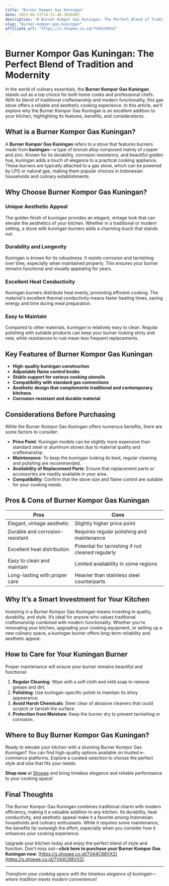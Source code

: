 ```yaml
---
title: "Burner Kompor Gas Kuningan"
date: 2025-06-11T14:51:48.302048Z
description: "# Burner Kompor Gas Kuningan: The Perfect Blend of Tradition and Modernity..."
slug: "burner-kompor-gas-kuningan"
affiliate_url: "https://s.shopee.co.id/7V44C68VX2"
---
```

# Burner Kompor Gas Kuningan: The Perfect Blend of Tradition and Modernity

In the world of culinary essentials, the **Burner Kompor Gas Kuningan** stands out as a top choice for both home cooks and professional chefs. With its blend of traditional craftsmanship and modern functionality, this gas stove offers a reliable and aesthetic cooking experience. In this article, we'll explore why the Burner Kompor Gas Kuningan is an excellent addition to your kitchen, highlighting its features, benefits, and considerations.

## What is a Burner Kompor Gas Kuningan?

A **Burner Kompor Gas Kuningan** refers to a stove that features burners made from **kuningan**—a type of bronze alloy composed mainly of copper and zinc. Known for its durability, corrosion resistance, and beautiful golden hue, kuningan adds a touch of elegance to a practical cooking appliance. These burners are typically attached to a gas stove, which can be powered by LPG or natural gas, making them popular choices in Indonesian households and culinary establishments.

## Why Choose Burner Kompor Gas Kuningan?

### Unique Aesthetic Appeal

The golden finish of kuningan provides an elegant, vintage look that can elevate the aesthetics of your kitchen. Whether in a traditional or modern setting, a stove with kuningan burners adds a charming touch that stands out.

### Durability and Longevity

Kuningan is known for its robustness. It resists corrosion and tarnishing over time, especially when maintained properly. This ensures your burner remains functional and visually appealing for years.

### Excellent Heat Conductivity

Kuningan burners distribute heat evenly, promoting efficient cooking. The material's excellent thermal conductivity means faster heating times, saving energy and time during meal preparation.

### Easy to Maintain

Compared to other materials, kuningan is relatively easy to clean. Regular polishing with suitable products can keep your burner looking shiny and new, while resistances to rust mean less frequent replacements.

## Key Features of Burner Kompor Gas Kuningan

- **High-quality kuningan construction**  
- **Adjustable flame control knobs**  
- **Stable support for various cooking utensils**  
- **Compatibility with standard gas connections**  
- **Aesthetic design that complements traditional and contemporary kitchens**  
- **Corrosion-resistant and durable material**

## Considerations Before Purchasing

While the Burner Kompor Gas Kuningan offers numerous benefits, there are some factors to consider:

- **Price Point**: Kuningan models can be slightly more expensive than standard steel or aluminum stoves due to material quality and craftsmanship.
- **Maintenance**: To keep the kuningan looking its best, regular cleaning and polishing are recommended.
- **Availability of Replacement Parts**: Ensure that replacement parts or accessories are readily available in your area.
- **Compatibility**: Confirm that the stove size and flame control are suitable for your cooking needs.

## Pros & Cons of Burner Kompor Gas Kuningan

| Pros                                               | Cons                                                      |
|-----------------------------------------------------|-----------------------------------------------------------|
| Elegant, vintage aesthetic                        | Slightly higher price point                              |
| Durable and corrosion-resistant                   | Requires regular polishing and maintenance             |
| Excellent heat distribution                         | Potential for tarnishing if not cleaned regularly     |
| Easy to clean and maintain                          | Limited availability in some regions                     |
| Long-lasting with proper care                      | Heavier than stainless steel counterparts             |

## Why It’s a Smart Investment for Your Kitchen

Investing in a Burner Kompor Gas Kuningan means investing in quality, durability, and style. It’s ideal for anyone who values traditional craftsmanship combined with modern functionality. Whether you're renovating your kitchen, upgrading your cooking equipment, or setting up a new culinary space, a kuningan burner offers long-term reliability and aesthetic appeal.

## How to Care for Your Kuningan Burner

Proper maintenance will ensure your burner remains beautiful and functional:

1. **Regular Cleaning**: Wipe with a soft cloth and mild soap to remove grease and dirt.
2. **Polishing**: Use kuningan-specific polish to maintain its shiny appearance.
3. **Avoid Harsh Chemicals**: Steer clear of abrasive cleaners that could scratch or tarnish the surface.
4. **Protection from Moisture**: Keep the burner dry to prevent tarnishing or corrosion.

## Where to Buy Burner Kompor Gas Kuningan?

Ready to elevate your kitchen with a stunning Burner Kompor Gas Kuningan? You can find high-quality options available on trusted e-commerce platforms. Explore a curated selection to choose the perfect style and size that fits your needs.

**Shop now** at [Shopee](https://s.shopee.co.id/7V44C68VX2) and bring timeless elegance and reliable performance to your cooking space!

## Final Thoughts

The Burner Kompor Gas Kuningan combines traditional charm with modern efficiency, making it a valuable addition to any kitchen. Its durability, heat conductivity, and aesthetic appeal make it a favorite among Indonesian households and culinary enthusiasts. While it requires some maintenance, the benefits far outweigh the effort, especially when you consider how it enhances your cooking experience.

Upgrade your kitchen today and enjoy the perfect blend of style and function. Don't miss out—**click here to purchase your Burner Kompor Gas Kuningan now**: [https://s.shopee.co.id/7V44C68VX2](https://s.shopee.co.id/7V44C68VX2).

---

*Transform your cooking space with the timeless elegance of kuningan—where tradition meets modern convenience!*